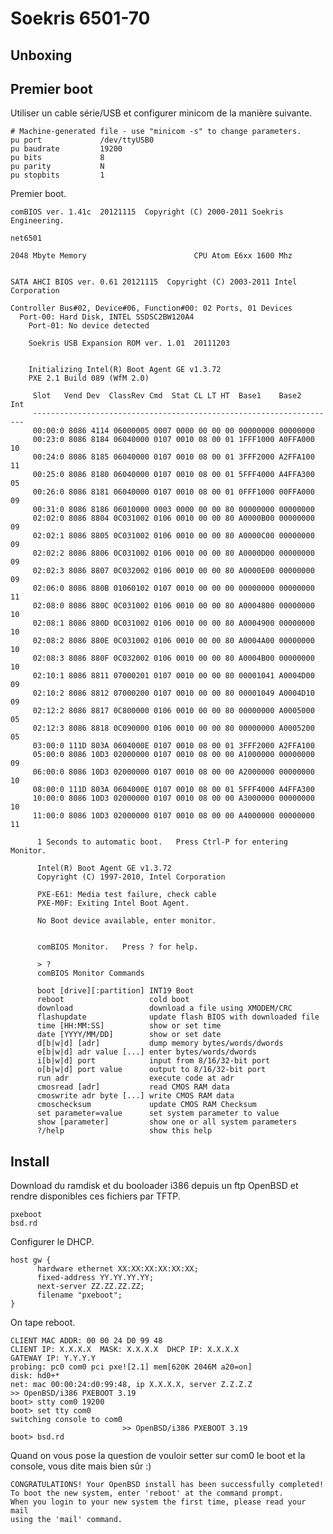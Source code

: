 Soekris 6501-70
===============

Unboxing
--------

Premier boot
------------

Utiliser un cable série/USB et configurer minicom de la manière suivante.

    # Machine-generated file - use "minicom -s" to change parameters.
    pu port             /dev/ttyUSB0
    pu baudrate         19200
    pu bits             8
    pu parity           N
    pu stopbits         1


Premier boot.

    comBIOS ver. 1.41c  20121115  Copyright (C) 2000-2011 Soekris Engineering.
    
    net6501
    
    2048 Mbyte Memory                        CPU Atom E6xx 1600 Mhz 
    
    
    SATA AHCI BIOS ver. 0.61 20121115  Copyright (C) 2003-2011 Intel Corporation
    
    Controller Bus#02, Device#06, Function#00: 02 Ports, 01 Devices
      Port-00: Hard Disk, INTEL SSDSC2BW120A4            
        Port-01: No device detected
    
        Soekris USB Expansion ROM ver. 1.01  20111203
    
    
        Initializing Intel(R) Boot Agent GE v1.3.72
        PXE 2.1 Build 089 (WfM 2.0)
    
         Slot   Vend Dev  ClassRev Cmd  Stat CL LT HT  Base1    Base2   Int 
         --------------------------------------------------------------------
         00:00:0 8086 4114 06000005 0007 0000 00 00 00 00000000 00000000 
         00:23:0 8086 8184 06040000 0107 0010 08 00 01 1FFF1000 A0FFA000 10
         00:24:0 8086 8185 06040000 0107 0010 08 00 01 3FFF2000 A2FFA100 11
         00:25:0 8086 8180 06040000 0107 0010 08 00 01 5FFF4000 A4FFA300 05
         00:26:0 8086 8181 06040000 0107 0010 08 00 01 0FFF1000 00FFA000 09
         00:31:0 8086 8186 06010000 0003 0000 00 00 80 00000000 00000000 
         02:02:0 8086 8804 0C031002 0106 0010 00 00 80 A0000B00 00000000 09
         02:02:1 8086 8805 0C031002 0106 0010 00 00 80 A0000C00 00000000 09
         02:02:2 8086 8806 0C031002 0106 0010 00 00 80 A0000D00 00000000 09
         02:02:3 8086 8807 0C032002 0106 0010 00 00 80 A0000E00 00000000 09
         02:06:0 8086 880B 01060102 0107 0010 00 00 00 00000000 00000000 11
         02:08:0 8086 880C 0C031002 0106 0010 00 00 80 A0004800 00000000 10
         02:08:1 8086 880D 0C031002 0106 0010 00 00 80 A0004900 00000000 10
         02:08:2 8086 880E 0C031002 0106 0010 00 00 80 A0004A00 00000000 10
         02:08:3 8086 880F 0C032002 0106 0010 00 00 80 A0004B00 00000000 10
         02:10:1 8086 8811 07000201 0107 0010 00 00 80 00001041 A0004D00 09
         02:10:2 8086 8812 07000200 0107 0010 00 00 80 00001049 A0004D10 09
         02:12:2 8086 8817 0C800000 0106 0010 00 00 80 00000000 A0005000 05
         02:12:3 8086 8818 0C090000 0106 0010 00 00 80 00000000 A0005200 05
         03:00:0 111D 803A 0604000E 0107 0010 08 00 01 3FFF2000 A2FFA100 
         05:00:0 8086 10D3 02000000 0107 0010 08 00 00 A1000000 00000000 09
         06:00:0 8086 10D3 02000000 0107 0010 08 00 00 A2000000 00000000 10
         08:00:0 111D 803A 0604000E 0107 0010 08 00 01 5FFF4000 A4FFA300 
         10:00:0 8086 10D3 02000000 0107 0010 08 00 00 A3000000 00000000 10
         11:00:0 8086 10D3 02000000 0107 0010 08 00 00 A4000000 00000000 11
    
          1 Seconds to automatic boot.   Press Ctrl-P for entering Monitor.
    
          Intel(R) Boot Agent GE v1.3.72
          Copyright (C) 1997-2010, Intel Corporation
    
          PXE-E61: Media test failure, check cable                                       
          PXE-M0F: Exiting Intel Boot Agent.
    
          No Boot device available, enter monitor.
    
    
          comBIOS Monitor.   Press ? for help.
    
          > ?
          comBIOS Monitor Commands
    
          boot [drive][:partition] INT19 Boot
          reboot                   cold boot
          download                 download a file using XMODEM/CRC
          flashupdate              update flash BIOS with downloaded file
          time [HH:MM:SS]          show or set time
          date [YYYY/MM/DD]        show or set date
          d[b|w|d] [adr]           dump memory bytes/words/dwords
          e[b|w|d] adr value [...] enter bytes/words/dwords
          i[b|w|d] port            input from 8/16/32-bit port
          o[b|w|d] port value      output to 8/16/32-bit port
          run adr                  execute code at adr
          cmosread [adr]           read CMOS RAM data
          cmoswrite adr byte [...] write CMOS RAM data
          cmoschecksum             update CMOS RAM Checksum
          set parameter=value      set system parameter to value
          show [parameter]         show one or all system parameters
          ?/help                   show this help

Install
-------

Download du ramdisk et du booloader i386 depuis un ftp OpenBSD et rendre disponibles ces fichiers par TFTP.

    pxeboot
    bsd.rd

Configurer le DHCP.

    host gw {
          hardware ethernet XX:XX:XX:XX:XX:XX;
          fixed-address YY.YY.YY.YY;
          next-server ZZ.ZZ.ZZ.ZZ;  
          filename "pxeboot";             
    }

On tape reboot.

    CLIENT MAC ADDR: 00 00 24 D0 99 48                                             
    CLIENT IP: X.X.X.X  MASK: X.X.X.X  DHCP IP: X.X.X.X         
    GATEWAY IP: Y.Y.Y.Y 
    probing: pc0 com0 pci pxe![2.1] mem[620K 2046M a20=on]                         
    disk: hd0+*                                            
    net: mac 00:00:24:d0:99:48, ip X.X.X.X, server Z.Z.Z.Z
    >> OpenBSD/i386 PXEBOOT 3.19                                       
    boot> stty com0 19200       
    boot> set tty com0   
    switching console to com0
                             >> OpenBSD/i386 PXEBOOT 3.19
    boot> bsd.rd                                         


Quand on vous pose la question de vouloir setter sur com0 le boot et la console, vous dite mais bien sûr :)

    CONGRATULATIONS! Your OpenBSD install has been successfully completed!
    To boot the new system, enter 'reboot' at the command prompt.
    When you login to your new system the first time, please read your mail
    using the 'mail' command.

